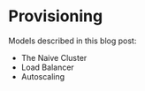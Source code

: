 # Provisioning
Models described in this blog post: 

- The Naive Cluster
- Load Balancer
- Autoscaling